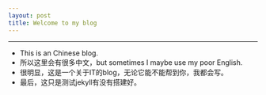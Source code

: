 ```yaml
---
layout: post
title: Welcome to my blog
---
```

***  
* This is an Chinese blog.
* 所以这里会有很多中文，but sometimes I maybe use my poor English.
* 很明显，这是一个关于IT的blog，无论它能不能帮到你，我都会写。
* 最后，这只是测试jekyll有没有搭建好。